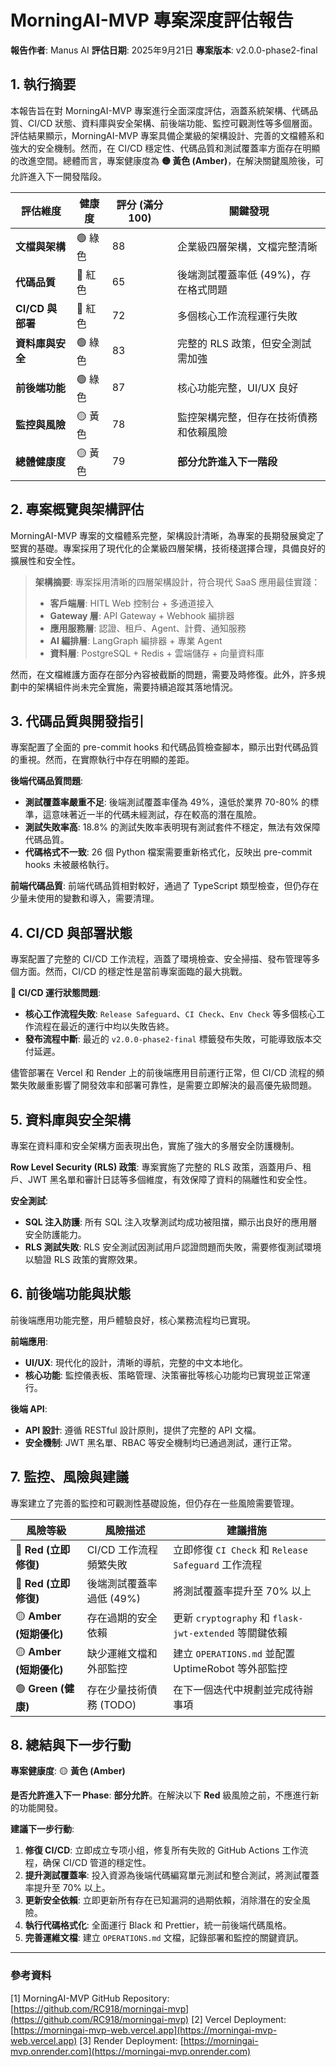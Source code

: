 # MorningAI-MVP 專案深度評估報告

**報告作者**: Manus AI
**評估日期**: 2025年9月21日
**專案版本**: v2.0.0-phase2-final

## 1. 執行摘要

本報告旨在對 MorningAI-MVP 專案進行全面深度評估，涵蓋系統架構、代碼品質、CI/CD 狀態、資料庫與安全架構、前後端功能、監控可觀測性等多個層面。評估結果顯示，MorningAI-MVP 專案具備企業級的架構設計、完善的文檔體系和強大的安全機制。然而，在 CI/CD 穩定性、代碼品質和測試覆蓋率方面存在明顯的改進空間。總體而言，專案健康度為 **🟡 黃色 (Amber)**，在解決關鍵風險後，可允許進入下一開發階段。

| 評估維度 | 健康度 | 評分 (滿分100) | 關鍵發現 |
|---|---|---|---|
| **文檔與架構** | 🟢 綠色 | 88 | 企業級四層架構，文檔完整清晰 |
| **代碼品質** | 🔴 紅色 | 65 | 後端測試覆蓋率低 (49%)，存在格式問題 |
| **CI/CD 與部署** | 🔴 紅色 | 72 | 多個核心工作流程運行失敗 |
| **資料庫與安全** | 🟢 綠色 | 83 | 完整的 RLS 政策，但安全測試需加強 |
| **前後端功能** | 🟢 綠色 | 87 | 核心功能完整，UI/UX 良好 |
| **監控與風險** | 🟡 黃色 | 78 | 監控架構完整，但存在技術債務和依賴風險 |
| **總體健康度** | 🟡 黃色 | 79 | **部分允許進入下一階段** |

## 2. 專案概覽與架構評估

MorningAI-MVP 專案的文檔體系完整，架構設計清晰，為專案的長期發展奠定了堅實的基礎。專案採用了現代化的企業級四層架構，技術棧選擇合理，具備良好的擴展性和安全性。

> **架構摘要**: 專案採用清晰的四層架構設計，符合現代 SaaS 應用最佳實踐：
> - **客戶端層**: HITL Web 控制台 + 多通道接入
> - **Gateway 層**: API Gateway + Webhook 編排器
> - **應用服務層**: 認證、租戶、Agent、計費、通知服務
> - **AI 編排層**: LangGraph 編排器 + 專業 Agent
> - **資料層**: PostgreSQL + Redis + 雲端儲存 + 向量資料庫

然而，在文檔維護方面存在部分內容被截斷的問題，需要及時修復。此外，許多規劃中的架構組件尚未完全實施，需要持續追蹤其落地情況。

## 3. 代碼品質與開發指引

專案配置了全面的 pre-commit hooks 和代碼品質檢查腳本，顯示出對代碼品質的重視。然而，在實際執行中存在明顯的差距。

**後端代碼品質問題**:
- **測試覆蓋率嚴重不足**: 後端測試覆蓋率僅為 49%，遠低於業界 70-80% 的標準，這意味著近一半的代碼未經測試，存在較高的潛在風險。
- **測試失敗率高**: 18.8% 的測試失敗率表明現有測試套件不穩定，無法有效保障代碼品質。
- **代碼格式不一致**: 26 個 Python 檔案需要重新格式化，反映出 pre-commit hooks 未被嚴格執行。

**前端代碼品質**:
前端代碼品質相對較好，通過了 TypeScript 類型檢查，但仍存在少量未使用的變數和導入，需要清理。

## 4. CI/CD 與部署狀態

專案配置了完整的 CI/CD 工作流程，涵蓋了環境檢查、安全掃描、發布管理等多個方面。然而，CI/CD 的穩定性是當前專案面臨的最大挑戰。

**🔴 CI/CD 運行狀態問題**:
- **核心工作流程失敗**: `Release Safeguard`、`CI Check`、`Env Check` 等多個核心工作流程在最近的運行中均以失敗告終。
- **發布流程中斷**: 最近的 `v2.0.0-phase2-final` 標籤發布失敗，可能導致版本交付延遲。

儘管部署在 Vercel 和 Render 上的前後端應用目前運行正常，但 CI/CD 流程的頻繁失敗嚴重影響了開發效率和部署可靠性，是需要立即解決的最高優先級問題。

## 5. 資料庫與安全架構

專案在資料庫和安全架構方面表現出色，實施了強大的多層安全防護機制。

**Row Level Security (RLS) 政策**:
專案實施了完整的 RLS 政策，涵蓋用戶、租戶、JWT 黑名單和審計日誌等多個維度，有效保障了資料的隔離性和安全性。

**安全測試**:
- **SQL 注入防護**: 所有 SQL 注入攻擊測試均成功被阻擋，顯示出良好的應用層安全防護能力。
- **RLS 測試失敗**: RLS 安全測試因測試用戶認證問題而失敗，需要修復測試環境以驗證 RLS 政策的實際效果。

## 6. 前後端功能與狀態

前後端應用功能完整，用戶體驗良好，核心業務流程均已實現。

**前端應用**:
- **UI/UX**: 現代化的設計，清晰的導航，完整的中文本地化。
- **核心功能**: 監控儀表板、策略管理、決策審批等核心功能均已實現並正常運行。

**後端 API**:
- **API 設計**: 遵循 RESTful 設計原則，提供了完整的 API 文檔。
- **安全機制**: JWT 黑名單、RBAC 等安全機制均已通過測試，運行正常。

## 7. 監控、風險與建議

專案建立了完善的監控和可觀測性基礎設施，但仍存在一些風險需要管理。

| 風險等級 | 風險描述 | 建議措施 |
|---|---|---|
| 🔴 **Red (立即修復)** | CI/CD 工作流程頻繁失敗 | 立即修復 `CI Check` 和 `Release Safeguard` 工作流程 |
| 🔴 **Red (立即修復)** | 後端測試覆蓋率過低 (49%) | 將測試覆蓋率提升至 70% 以上 |
| 🟡 **Amber (短期優化)** | 存在過期的安全依賴 | 更新 `cryptography` 和 `flask-jwt-extended` 等關鍵依賴 |
| 🟡 **Amber (短期優化)** | 缺少運維文檔和外部監控 | 建立 `OPERATIONS.md` 並配置 UptimeRobot 等外部監控 |
| 🟢 **Green (健康)** | 存在少量技術債務 (TODO) | 在下一個迭代中規劃並完成待辦事項 |

## 8. 總結與下一步行動

**專案健康度**: 🟡 **黃色 (Amber)**

**是否允許進入下一 Phase**: **部分允許**。在解決以下 **Red** 級風險之前，不應進行新的功能開發。

**建議下一步行動**: 
1.  **修復 CI/CD**: 立即成立专项小组，修复所有失败的 GitHub Actions 工作流程，确保 CI/CD 管道的穩定性。
2.  **提升測試覆蓋率**: 投入資源為後端代碼編寫單元測試和整合測試，將測試覆蓋率提升至 70% 以上。
3.  **更新安全依賴**: 立即更新所有存在已知漏洞的過期依賴，消除潛在的安全風險。
4.  **執行代碼格式化**: 全面運行 Black 和 Prettier，統一前後端代碼風格。
5.  **完善運維文檔**: 建立 `OPERATIONS.md` 文檔，記錄部署和監控的關鍵資訊。

---

### 參考資料

[1] MorningAI-MVP GitHub Repository: [https://github.com/RC918/morningai-mvp](https://github.com/RC918/morningai-mvp)
[2] Vercel Deployment: [https://morningai-mvp-web.vercel.app](https://morningai-mvp-web.vercel.app)
[3] Render Deployment: [https://morningai-mvp.onrender.com](https://morningai-mvp.onrender.com)

